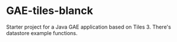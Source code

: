 GAE-tiles-blanck
================

Starter project for a Java GAE application based on Tiles 3. There's datastore example functions.
